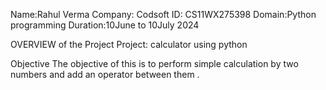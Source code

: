 Name:Rahul Verma 
Company: Codsoft
ID: CS11WX275398
Domain:Python programming 
Duration:10June to 10July 2024

OVERVIEW of the Project 
Project: calculator using python 

Objective 
  The objective of this is to perform simple calculation by two numbers and add an operator between them .
  
